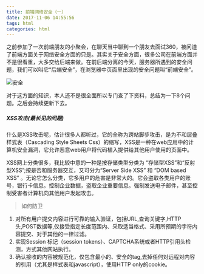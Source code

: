 ```yaml
---
title: 前端网络安全（一）
date: 2017-11-06 14:55:56
tags: html
categories: html
---
```


之前参加了一次前端朋友的小聚会，在聊天当中聊到一个朋友去面试360，被问道了前端方面关于网络安全方面的只是。其实关于安全方面，很多公司在前端方面并不是很看重，大多交给后端来做。在前后端分离的今天，服务器所遇到的安全问题，我们可以叫它“后端安全”，在浏览器中页面里出现的安全问题叫“前端安全”。

![安全](https://timgsa.baidu.com/timg?image&quality=80&size=b9999_10000&sec=1509961912786&di=b6f2cdb4f4d8e98e3403e2ad3f0bfdda&imgtype=0&src=http%3A%2F%2Fupload.admin5.com%2F2014%2F0523%2F1400804939155.jpg)

对于这方面的知识，本人还不是很全面所以专门查了下资料，总结为一下8个问题。之后会持续更新下去。

##### XSS攻击(最长见的问题)

什么是XSS攻击呢，估计很多人都听过，它的全称为跨站脚步攻击，是为不和层叠样式表（Cascading Style Sheets Css）的缩写，XSS是一种在web应用中的计算机安全漏洞，它允许恶意web用户将代码植入提供给其他用户使用的页面中。

XSS网上分类很多，我比较中意的一种是按存储类型分类为 “存储型XSS”和“反射型XSS”;按是否和服务器交互，又可分为“Server Side XSS” 和 “DOM based XSS” 。无论它怎么分类，它多用户的危害是非常大的。它会盗取各类用户的账号，银行卡信息。控制企业数据，盗取企业重要信息。强制发送电子邮件，甚至控制受害者计算机向其他用户发起攻击。

> 如何防卫
1. 对所有用户提交内容进行可靠的输入验证，包括URL,查询关键字,HTTP头,POST数据等,仅接受指定长度范围内、采取适当格式、采用所预期的字符内容提交、对于其他的一律过滤。
2. 实现Session 标记（session tokens）、CAPTCHA系统或者HTTP引用头检测，方式其他网站执行。
3. 确认接收的内容被规范化，仅包含最小的、安全的tag,去掉任何对远程对内容的引用（尤其是样式表和javascript），使用HTTP only的cookie。

